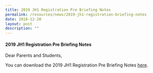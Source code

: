 ```yaml
---
title: 2019 JH1 Registration Pre Briefing Notes
permalink: /resources/news/2019-jh1-registration-briefing-notes
date: 2018-12-20
layout: post
description: ""
---
```

#### 2019 JH1 Registration Pre Briefing Notes

Dear Parents and Students,

You can download the 2019 JH1 Registration Pre Briefing Notes [here](https://drive.google.com/file/d/1mbpuBDOmp3DjfF87bH876Bu0JHGtb1j4/view?usp=sharing).